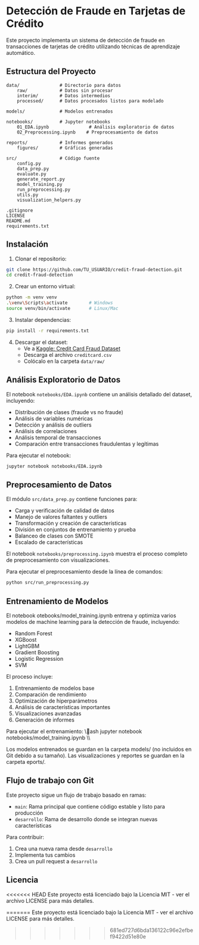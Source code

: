 # Detección de Fraude en Tarjetas de Crédito

Este proyecto implementa un sistema de detección de fraude en transacciones de tarjetas de crédito utilizando técnicas de aprendizaje automático.

## Estructura del Proyecto

```
data/               # Directorio para datos
    raw/            # Datos sin procesar
    interim/        # Datos intermedios
    processed/      # Datos procesados listos para modelado

models/             # Modelos entrenados

notebooks/          # Jupyter notebooks
    01_EDA.ipynb               # Análisis exploratorio de datos
    02_Preprocessing.ipynb    # Preprocesamiento de datos

reports/            # Informes generados
    figures/        # Gráficas generadas

src/                # Código fuente
    config.py
    data_prep.py
    evaluate.py
    generate_report.py
    model_training.py
    run_preprocessing.py
    utils.py
    visualization_helpers.py

.gitignore
LICENSE
README.md
requirements.txt
```

## Instalación

1. Clonar el repositorio:

```bash
git clone https://github.com/TU_USUARIO/credit-fraud-detection.git
cd credit-fraud-detection
```

2. Crear un entorno virtual:

```bash
python -m venv venv
.\venv\Scripts\activate        # Windows
source venv/bin/activate       # Linux/Mac
```

3. Instalar dependencias:

```bash
pip install -r requirements.txt
```

4. Descargar el dataset:
   - Ve a [Kaggle: Credit Card Fraud Dataset](https://www.kaggle.com/datasets/mlg-ulb/creditcardfraud)
   - Descarga el archivo `creditcard.csv`
   - Colócalo en la carpeta `data/raw/`

## Análisis Exploratorio de Datos

El notebook `notebooks/EDA.ipynb` contiene un análisis detallado del dataset, incluyendo:

- Distribución de clases (fraude vs no fraude)
- Análisis de variables numéricas
- Detección y análisis de outliers
- Análisis de correlaciones
- Análisis temporal de transacciones
- Comparación entre transacciones fraudulentas y legítimas

Para ejecutar el notebook:

```bash
jupyter notebook notebooks/EDA.ipynb
```

## Preprocesamiento de Datos

El módulo `src/data_prep.py` contiene funciones para:

- Carga y verificación de calidad de datos
- Manejo de valores faltantes y outliers
- Transformación y creación de características
- División en conjuntos de entrenamiento y prueba
- Balanceo de clases con SMOTE
- Escalado de características

El notebook `notebooks/preprocessing.ipynb` muestra el proceso completo de preprocesamiento con visualizaciones.

Para ejecutar el preprocesamiento desde la línea de comandos:

```bash
python src/run_preprocessing.py
```


## Entrenamiento de Modelos

El notebook 
otebooks/model_training.ipynb entrena y optimiza varios modelos de machine learning para la detección de fraude, incluyendo:

- Random Forest
- XGBoost
- LightGBM
- Gradient Boosting
- Logistic Regression
- SVM

El proceso incluye:
1. Entrenamiento de modelos base
2. Comparación de rendimiento
3. Optimización de hiperparámetros
4. Análisis de características importantes
5. Visualizaciones avanzadas
6. Generación de informes

Para ejecutar el entrenamiento:
\\\ash
jupyter notebook notebooks/model_training.ipynb
\\\

Los modelos entrenados se guardan en la carpeta models/ (no incluidos en Git debido a su tamaño).
Las visualizaciones y reportes se guardan en la carpeta eports/.

## Flujo de trabajo con Git

Este proyecto sigue un flujo de trabajo basado en ramas:

- `main`: Rama principal que contiene código estable y listo para producción
- `desarrollo`: Rama de desarrollo donde se integran nuevas características

Para contribuir:

1. Crea una nueva rama desde `desarrollo`
2. Implementa tus cambios
3. Crea un pull request a `desarrollo`

## Licencia

<<<<<<< HEAD
Este proyecto está licenciado bajo la Licencia MIT - ver el archivo LICENSE para más detalles.

=======
Este proyecto está licenciado bajo la Licencia MIT - ver el archivo LICENSE para más detalles.

>>>>>>> 681ed727d6bda136122c96e2efbef9422d51e80e
